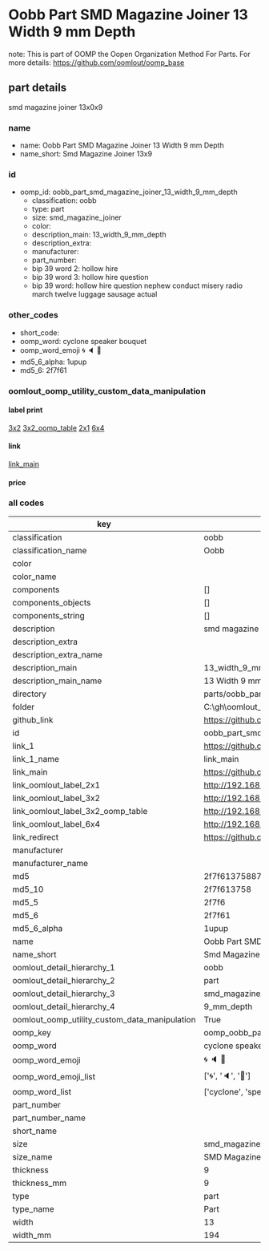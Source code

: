 # Oobb Part SMD Magazine Joiner 13 Width 9 mm Depth  

note: This is part of OOMP the Oopen Organization Method For Parts. For more details: https://github.com/oomlout/oomp_base

##  part details
  



smd magazine joiner 13x0x9



### name
* name: Oobb Part SMD Magazine Joiner 13 Width 9 mm Depth
* name_short: Smd Magazine Joiner 13x9 
### id
* oomp_id: oobb_part_smd_magazine_joiner_13_width_9_mm_depth
  * classification: oobb
  * type: part
  * size: smd_magazine_joiner
  * color: 
  * description_main: 13_width_9_mm_depth
  * description_extra: 
  * manufacturer: 
  * part_number: 
  * bip 39 word 2: hollow hire
  * bip 39 word 3: hollow hire question
  * bip 39 word: hollow hire question nephew conduct misery radio march twelve luggage sausage actual

### other_codes
* short_code: 
* oomp_word: cyclone speaker bouquet
* oomp_word_emoji :cyclone: :speaker: :bouquet:
* md5_6_alpha: 1upup
* md5_6: 2f7f61






### oomlout_oomp_utility_custom_data_manipulation
#### label print
[3x2](http://192.168.1.245:1112/?label=oomp%201upup)
[3x2_oomp_table](http://192.168.1.108:1112/?label=oomp%201upup)
[2x1](http://192.168.1.242:1112/?label=oomp%201upup)
[6x4](http://192.168.1.55:1112/?label=oomp%201upup)    

#### link

[link_main](https://github.com/oomlout/oomlout_oobb_version_4_generated_parts/tree/main/navigation_oomp/oobb/part/smd_magazine_joiner/13_width_9_mm_depth/part)                              

#### price







### all codes 
| key | value |  
| --- | --- |  
| classification | oobb |  
| classification_name | Oobb |  
| color |  |  
| color_name |  |  
| components | [] |  
| components_objects | [] |  
| components_string | [] |  
| description | smd magazine joiner 13x0x9 |  
| description_extra |  |  
| description_extra_name |  |  
| description_main | 13_width_9_mm_depth |  
| description_main_name | 13 Width 9 mm Depth |  
| directory | parts/oobb_part_smd_magazine_joiner_13_width_9_mm_depth |  
| folder | C:\gh\oomlout_oobb_version_4_generated_parts\parts\oobb_part_smd_magazine_joiner_13_width_9_mm_depth |  
| github_link | https://github.com/oomlout/oomlout_oomp_part_src/tree/main/parts/oobb_part_smd_magazine_joiner_13_width_9_mm_depth |  
| id | oobb_part_smd_magazine_joiner_13_width_9_mm_depth |  
| link_1 | https://github.com/oomlout/oomlout_oobb_version_4_generated_parts/tree/main/navigation_oomp/oobb/part/smd_magazine_joiner/13_width_9_mm_depth/part |  
| link_1_name | link_main |  
| link_main | https://github.com/oomlout/oomlout_oobb_version_4_generated_parts/tree/main/navigation_oomp/oobb/part/smd_magazine_joiner/13_width_9_mm_depth/part |  
| link_oomlout_label_2x1 | http://192.168.1.242:1112/?label=oomp%201upup |  
| link_oomlout_label_3x2 | http://192.168.1.245:1112/?label=oomp%201upup |  
| link_oomlout_label_3x2_oomp_table | http://192.168.1.108:1112/?label=oomp%201upup |  
| link_oomlout_label_6x4 | http://192.168.1.55:1112/?label=oomp%201upup |  
| link_redirect | https://github.com/oomlout/oomlout_oobb_version_4_generated_parts/tree/main/parts/oobb_smd_magazine_joiner_13_09 |  
| manufacturer |  |  
| manufacturer_name |  |  
| md5 | 2f7f61375887d61a369769455f1b0367 |  
| md5_10 | 2f7f613758 |  
| md5_5 | 2f7f6 |  
| md5_6 | 2f7f61 |  
| md5_6_alpha | 1upup |  
| name | Oobb Part SMD Magazine Joiner 13 Width 9 mm Depth |  
| name_short | Smd Magazine Joiner 13x9  |  
| oomlout_detail_hierarchy_1 | oobb |  
| oomlout_detail_hierarchy_2 | part |  
| oomlout_detail_hierarchy_3 | smd_magazine_joiner |  
| oomlout_detail_hierarchy_4 | 9_mm_depth |  
| oomlout_oomp_utility_custom_data_manipulation | True |  
| oomp_key | oomp_oobb_part_smd_magazine_joiner_13_width_9_mm_depth |  
| oomp_word | cyclone speaker bouquet |  
| oomp_word_emoji | :cyclone: :speaker: :bouquet: |  
| oomp_word_emoji_list | [':cyclone:', ':speaker:', ':bouquet:'] |  
| oomp_word_list | ['cyclone', 'speaker', 'bouquet'] |  
| part_number |  |  
| part_number_name |  |  
| short_name |  |  
| size | smd_magazine_joiner |  
| size_name | SMD Magazine Joiner |  
| thickness | 9 |  
| thickness_mm | 9 |  
| type | part |  
| type_name | Part |  
| width | 13 |  
| width_mm | 194 |  
